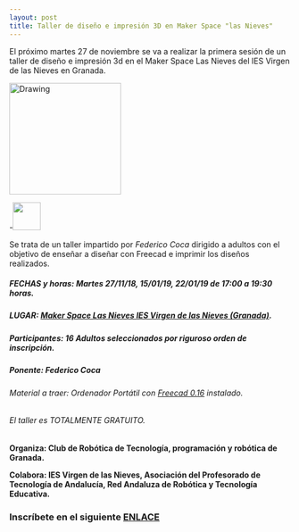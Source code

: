 ```yaml
---
layout: post
title: Taller de diseño e impresión 3D en Maker Space "las Nieves"
---
```

El próximo martes 27 de noviembre se va a realizar la primera sesión de un taller de diseño e impresión 3d en el Maker Space Las Nieves del IES Virgen de las Nieves en Granada.

<img src="http://clubroboticagranada.github.io/images/impresion_3d.jpg" alt="Drawing" style=" width: 200px; " />


-<img src="http://clubroboticagranada.github.io/images/impresion_3d.jpg" width="50" />

Se trata de un taller impartido por *Federico Coca* dirigido a adultos con el objetivo de enseñar a diseñar con Freecad e imprimir los diseños realizados.

##### FECHAS y horas: Martes 27/11/18, 15/01/19, 22/01/19 de 17:00 a 19:30 horas.
##### LUGAR: [Maker Space Las Nieves IES Virgen de las Nieves (Granada)](https://www.google.com/maps/place/IES+Virgen+de+las+Nieves/@37.1915997,-3.6189017,18.5z/data=!4m5!3m4!1s0xd71fcf99c1abf4f:0xfd4edae4df6f4bc!8m2!3d37.1917047!4d-3.6177742).
##### Participantes: 16 Adultos seleccionados por riguroso orden de inscripción.
##### Ponente: ***Federico Coca***
###### Material a traer: Ordenador Portátil con [Freecad 0.16](https://github.com/FreeCAD/FreeCAD/releases/tag/0.16) instalado.
###### El taller es TOTALMENTE GRATUITO.
**Organiza: Club de Robótica de Tecnología, programación y robótica de Granada.**

**Colabora: IES Virgen de las Nieves, Asociación del Profesorado de Tecnología de Andalucía, Red Andaluza de Robótica y Tecnología Educativa.**
### Inscríbete en el siguiente [ENLACE](https://goo.gl/forms/ugyaGCHAyb3OUOdv2)
